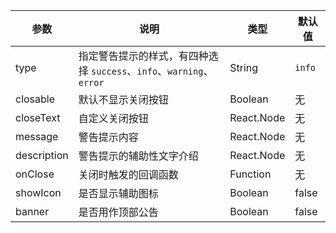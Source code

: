 | 参数        | 说明                                                      | 类型        | 默认值 |
|----------- |---------------------------------------------------------  | ---------- |-------|
| type       | 指定警告提示的样式，有四种选择 `success`、`info`、`warning`、`error`   | String     | `info`    |
| closable   | 默认不显示关闭按钮                                  | Boolean   | 无    |
| closeText  | 自定义关闭按钮                                     | React.Node   | 无    |
| message    | 警告提示内容                                       | React.Node   | 无    |
| description | 警告提示的辅助性文字介绍                            | React.Node   | 无    |
| onClose     | 关闭时触发的回调函数                                | Function   | 无    |
| showIcon   | 是否显示辅助图标                                 | Boolean   | false    |
| banner   | 是否用作顶部公告                                 | Boolean   | false    |

